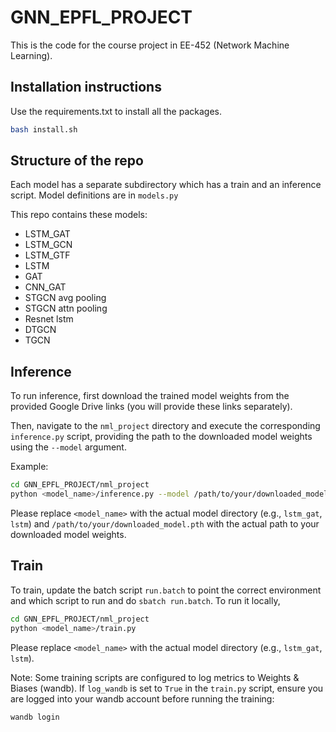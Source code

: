 # GNN_EPFL_PROJECT

This is the code for the course project in EE-452 (Network Machine Learning).

## Installation instructions

Use the requirements.txt to install all the packages.

```bash
bash install.sh
```

## Structure of the repo

Each model has a separate subdirectory which has a train and an inference script. Model definitions are in `models.py`

This repo contains these models:

*   LSTM_GAT
*   LSTM_GCN
*   LSTM_GTF
*   LSTM
*   GAT
*   CNN_GAT
*   STGCN avg pooling
*   STGCN attn pooling
*   Resnet lstm
*   DTGCN
*   TGCN

## Inference

To run inference, first download the trained model weights from the provided Google Drive links (you will provide these links separately).

Then, navigate to the `nml_project` directory and execute the corresponding `inference.py` script, providing the path to the downloaded model weights using the `--model` argument.

Example:

```bash
cd GNN_EPFL_PROJECT/nml_project
python <model_name>/inference.py --model /path/to/your/downloaded_model.pth
```

Please replace `<model_name>` with the actual model directory (e.g., `lstm_gat`, `lstm`) and `/path/to/your/downloaded_model.pth` with the actual path to your downloaded model weights.

## Train

To train, update the batch script `run.batch` to point the correct environment and which script to run and do `sbatch run.batch`. To run it locally,

```bash
cd GNN_EPFL_PROJECT/nml_project
python <model_name>/train.py
```

Please replace `<model_name>` with the actual model directory (e.g., `lstm_gat`, `lstm`).

Note: Some training scripts are configured to log metrics to Weights & Biases (wandb). If `log_wandb` is set to `True` in the `train.py` script, ensure you are logged into your wandb account before running the training:

```bash
wandb login
```
